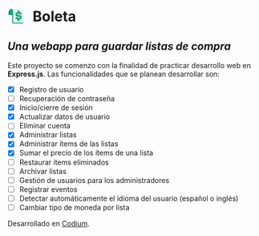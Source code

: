 # <img src="public/images/boleta.svg" width="36" style="vertical-align:bottom">&ensp;Boleta
## _Una webapp para guardar listas de compra_

Este proyecto se comenzo con la finalidad de practicar desarrollo web en **Express.js**. Las funcionalidades que se planean desarrollar son:

- [x] Registro de usuario
- [ ] Recuperación de contraseña
- [x] Inicio/cierre de sesión
- [x] Actualizar datos de usuario
- [ ] Eliminar cuenta
- [x] Administrar listas
- [x] Administrar ítems de las listas
- [x] Sumar el precio de los ítems de una lista
- [ ] Restaurar ítems eliminados
- [ ] Archivar listas
- [ ] Gestión de usuarios para los administradores
- [ ] Registrar eventos
- [ ] Detectar automáticamente el idioma del usuario (español o inglés)
- [ ] Cambiar tipo de moneda por lista

<!-- ## Installation

You can get this app pulling the docker image...

Or by cloning/download this repo and installing the dependencies...

The default administrator credentials are the following:
* email: correo@example.com
* password: secret -->

Desarrollado en [Codium](https://github.com/VSCodium/vscodium/).

<!-- ---

# 📜 Boleta
## _A webapp to save shopping/groceries lists_

This proyect was started to practice web development with **Node.js** using **Express.js**. The functionalities that are meant to develop are:

- [x] User registration
- [ ] Recover password
- [x] User login/logout
- [x] Update user data
- [ ] Manage lists
- [ ] Manage items on a list
- [ ] Sum prices of items on a list
- [ ] Restore trashed items
- [ ] Archive lists
- [ ] User management by administrators
- [ ] Log events
- [ ] Automatic detection of user languaje (spanish or english)
- [ ] Set currencies per list

## Installation

You can get this app pulling the docker image...

Or by cloning/download this repo and installing the dependencies...

The default administrator credentials are the following:
* email: correo@example.com
* password: secret -->

<!-- Deleveloped in [Codium](https://github.com/VSCodium/vscodium/) under Fedora Linux. -->